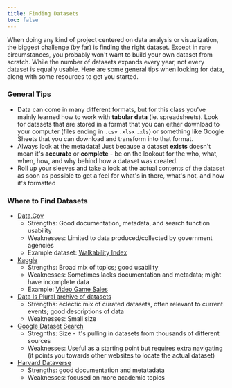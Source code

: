 ```yaml
---
title: Finding Datasets
toc: false
---
```


When doing any kind of project centered on data analysis or visualization, the biggest challenge (by far) is finding the right dataset. Except in rare circumstances, you probably won't want to build your own dataset from scratch. While the number of datasets expands every year, not every dataset is equally usable. Here are some general tips when looking for data, along with some resources to get you started. 

### General Tips

- Data can come in many different formats, but for this class you've mainly learned how to work with **tabular data** (ie. spreadsheets). Look for datasets that are stored in a format that you can either download to your computer (files ending in `.csv` `.xlsx` `.xls`) or something like Google Sheets that you can download and transform into that format.
- Always look at the metadata! Just because a dataset **exists** doesn't mean it's **accurate** or **complete** - be on the lookout for the who, what, when, how, and why behind how a dataset was created.
- Roll up your sleeves and take a look at the actual contents of the dataset as soon as possible to get a feel for what's in there, what's not, and how it's formatted

### Where to Find Datasets

- [Data.Gov](https://catalog.data.gov/dataset/?q=&sort=views_recent+desc) 
	- Strengths: Good documentation, metadata, and search function usability
	- Weaknesses: Limited to data produced/collected by government agencies
	- Example dataset: [Walkability Index](https://catalog.data.gov/dataset/walkability-index)
- [Kaggle](https://www.kaggle.com/)
	- Strengths: Broad mix of topics; good usability
	- Weaknesses: Sometimes lacks documentation and metadata; might have incomplete data
	- Example: [Video Game Sales](https://www.kaggle.com/datasets/kedokedokedo/vgsales)
- [Data Is Plural archive of datasets](https://docs.google.com/spreadsheets/d/1wZhPLMCHKJvwOkP4juclhjFgqIY8fQFMemwKL2c64vk/edit#gid=0)
	- Strengths: eclectic mix of curated datasets, often relevant to current events; good descriptions of data
	- Weaknesses: Small size
- [Google Dataset Search](https://datasetsearch.research.google.com/)
	- Stregnths: Size - it's pulling in datasets from thousands of different sources
	- Weaknesses: Useful as a starting point but requires extra navigating (it points you towards other websites to locate the actual dataset)
- [Harvard Dataverse](https://dataverse.harvard.edu/dataverse/harvard)
	- Strengths: good documentation and metatadata
	- Weaknesses: focused on more academic topics